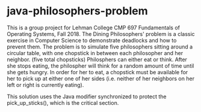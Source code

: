 # java-philosophers-problem

This is a group project for Lehman College CMP 697 Fundamentals of Operating Systems, Fall 2018. The Dining Philosophers' problem is a classic exercise in Computer Science to demonstrate deadlocks and how to prevent them. The problem is to simulate five philosophers sitting around a circular table, with one chopstick in between each philosopher and her neighbor. (five total chopsticks) Philosphers can either eat or think. After she stops eating, the philospher will think for a random amount of time until she gets hungry. In order for her to eat, a chopstick must be available for her to pick up at either one of her sides (i.e. neither of her neighbors on her left or right is currently eating).

This solution uses the Java modifier synchronized to protect the pick_up_sticks(), which is the critical section.
